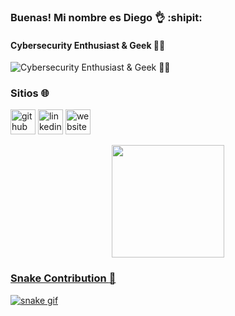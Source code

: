 ### Buenas! Mi nombre es Diego :ok_hand: :shipit:
#### Cybersecurity Enthusiast & Geek 👨‍💻
![Cybersecurity Enthusiast & Geek 👨‍💻](https://w.wallhaven.cc/full/yj/wallhaven-yjvppx.jpg)


### Sitios :globe_with_meridians: 


[<img src='https://img.shields.io/badge/GitHub-100000?style=for-the-badge&logo=github&logoColor=white' alt='github' height='40'>](https://github.com/diegosope)  [<img src='https://img.shields.io/badge/LinkedIn-0077B5?style=for-the-badge&logo=linkedin&logoColor=white' alt='linkedin' height='40'>](https://www.linkedin.com/in/diego-sg/)  [<img src='https://img.shields.io/website-up-down-green-red/http/monip.org.svg' alt='website' height='40'>](https://minibio-diegosg.vercel.app/)  

<div align="center">
  <a href="https://github.com/diegosope">
  <img height="180em" src="https://github-readme-stats.vercel.app/api/top-langs/?username=diegosope&layout=compact&langs_count=7&theme=blue-green"/>
</div>

  ### Snake Contribution :snake:
  
![snake gif](https://github.com/diegosope/diegosope/blob/output/github-contribution-grid-snake.gif)
